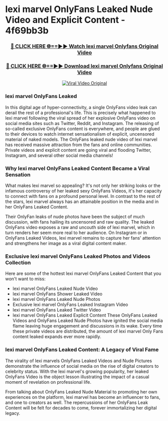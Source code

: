 # lexi marvel OnlyFans Leaked Nude Video and Explicit Content - 4f69bb3b

<div align="center">

### [🔴 CLICK HERE 🌐==►► Watch lexi marvel Onlyfans Original Video](https://aff.leakpic.com/?utm_medium=9dac6e3e92780789e695eb65dc45befdb20081c8&utm_campaign=Link_for_leakpic_com)

### [🔴 CLICK HERE 🌐==►► Download lexi marvel Onlyfans Original Video](https://aff.leakpic.com/?utm_medium=9dac6e3e92780789e695eb65dc45befdb20081c8&utm_campaign=Link_for_leakpic_com)

[![Viral Video Original](https://i.ibb.co.com/xMMVF88/686577567.gif)](https://aff.leakpic.com/?utm_medium=9dac6e3e92780789e695eb65dc45befdb20081c8&utm_campaign=Link_for_leakpic_com)

</div>

### lexi marvel OnlyFans Leaked
In this digital age of hyper-connectivity, a single OnlyFans video leak can derail the rest of a professional's life. This is precisely what happened to lexi marvel following the viral spread of her explosive OnlyFans video on social media sites such as Twitter, Reddit, and Instagram. The releasing of so-called exclusive OnlyFans content is everywhere, and people are glued to their devices to watch internet sensationalism of explicit, uncensored material of naked models. 
The OnlyFans leaked nude video of lexi marvel has received massive attraction from the fans and online communities. Private videos and explicit content are going viral and flooding Twitter, Instagram, and several other social media channels!

### Why lexi marvel OnlyFans Leaked Content Became a Viral Sensation
What makes lexi marvel so appealing? It's not only her striking looks or the infamous controversy of her leaked sexy OnlyFans Videos, it's her capacity to connect with fans on a profound personal level. In contrast to the rest of the stars, lexi marvel always has an attainable position in the media and in her OnlyFans Leaked Content.

Their OnlyFan leaks of nude photos have been the subject of much discussion, with fans hailing its uncensored and raw quality. The leaked OnlyFans video exposes a raw and uncouth side of lexi marvel, which in turn renders her seem more real to her audience. On Instagram or in OnlyFans Leaked Videos, lexi marvel remains to capture her fans' attention and strengthens her image as a viral digital content maker.

### Exclusive lexi marvel OnlyFans Leaked Photos and Videos Collection
Here are some of the hottest lexi marvel OnlyFans Leaked Content that you won't want to miss:
- lexi marvel OnlyFans Leaked Nude Video
- lexi marvel OnlyFans Shower Leaked Video
- lexi marvel OnlyFans Leaked Nude Photos
- Exclusive lexi marvel OnlyFans Leaked Instagram Video
- lexi marvel OnlyFans Leaked Twitter Video
- lexi marvel OnlyFans Leaked Explicit Content
These OnlyFans Leaked Videos and OnlyFans Leaked Nude Photos have ignited the social media flame leaving huge engagement and discussions in its wake. Every time these private videos are distributed, the amount of lexi marvel Only Fans content leaked expands ever more rapidly.

### lexi marvel OnlyFans Leaked Content: A Legacy of Viral Fame
The virality of lexi marvels OnlyFans Leaked Videos and Nude Pictures demonstrate the influence of social media on the rise of digital creators to celebrity status. With the lexi marvel's growing popularity, her leaked OnlyFans Video is the object lesson illustrating the impact of a casual moment of revelation on professional life.

From talking about OnlyFans Leaked Nude Material to promoting her own experiences on the platform, lexi marvel has become an influencer to fans, and one to creators as well. The repercussions of her OnlyFans Leak Content will be felt for decades to come, forever immortalizing her digital legacy.
